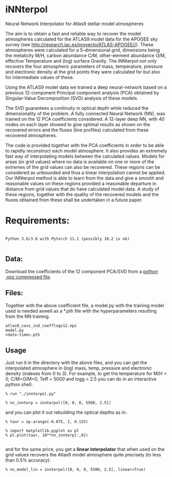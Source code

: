 # iNNterpol
Neural Network Interpolator for Atlas9 stellar model atmospheres

The aim is to obtain a fast and reliable way to recover the model atmospheres calculated for the ATLAS9 model data for the 
APOGEE sky survey (see http://research.iac.es/proyecto/ATLAS-APOGEE//). These atmospheres were calculated
for a 5-dimensional grid, dimensions being the  metalicity M/H, carbon abundance C/M, other-element abundance O/M, effective 
Temperature and (log) surface Gravity. The iNNterpol not only recovers the four atmospheric parameters of mass, temperature, 
pressure and electronic density at the grid points they were calculated for but also for intermediate values of these.

Using the  ATLAS9 model data we trained a deep neural-network based on a previous 12-component Principal component analysis (PCA) 
obtained by Singular-Value Decomposition (SVD) analysis of these models.

The SVD guarantees a continuity in optical depth while reduced the dimensionality of the problem. A fully connected Neural Network (NN), was trained
on the 12 PCA coefficients considered. A 12-layer deep NN, with 40 nodes on each layer showed to give optimal results as shown on the recovered errors
and the fluxes (line profiles) calculated from these recovered atmospheres.

The code is provided together with the PCA coefficients in order to be able to rapidly reconstruct each model atmosphere. 
It also provides an extremely fast way of interpolating models between the calculated values. Models for areas (or grid values) where no data
is available on one or more of the extremes of the grid values can also be recovered. These regions can be considered as 
unbounded and thus a linear interpolation cannot be applied. Our iNNterpol method is able to learn from the data and give 
a smooth and reasonable values on these regions provided a reasonable departure in distance from grid values that do have 
calculated model data. A study of these regions, together with the quality of the recovered models and the fluxes obtained 
from these shall be undertaken in a future paper.

# Requirements:


```

Python 3.6/3.8 with Pytorch 11.1 (possibly 10.2 is ok)


```
## Data:

Download the coefficients of the 12 component PCA/SVD from a [python .npz compressed file](https://cloud.iac.es/index.php/s/oNjrKkPHjn42fbe). 

## Files:

Together with the above coefficient file, a model.py with the training model used is needed aswell as a *.pth file with the hyperparameters resulting from the NN training.

```
atlas9_covs_ind_coefflogs12.npz
model.py
<date-time>.pth

```

## Usage

Just run it in the directory with the above files, and you can get the interpolated atmosphere in (log) mass, temp, pressure and electronic density (indexes from 0 to 3). For example, to get the temperature for M/H = 0, C/M=O/M=0, Teff = 5000 and logg = 2.5 you can do in an interactive python shell:

```
% run "./innterpol.py"

% nn_innterp = innterpol([0, 0, 0, 5500, 2.5])
```

and you can plot it out rebuilding the optical depths as in:

```
% taur = np.arange(-6.875, 2, 0.125)

% import matplotlib.pyplot as pl 
% pl.plot(taur, 10**nn_innterp[:,0])


```

and for the same price, you get a **linear interpolator** that when used on the grid values recovers the Atlas9 model atmosphere quite precisely (to less than 0.5% accuracy):

```
% nn_model_lin = innterpol([0, 0, 0, 5500, 2.5], linear=True)

```


